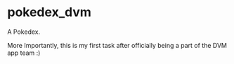 # pokedex_dvm

A Pokedex.

More Importantly, this is my first task after officially being a part of the DVM app team :)